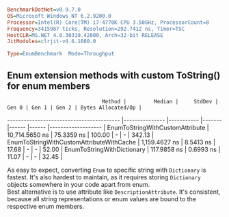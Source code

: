 ```ini

BenchmarkDotNet=v0.9.7.0
OS=Microsoft Windows NT 6.2.9200.0
Processor=Intel(R) Core(TM) i7-4770K CPU 3.50GHz, ProcessorCount=8
Frequency=3415987 ticks, Resolution=292.7412 ns, Timer=TSC
HostCLR=MS.NET 4.0.30319.42000, Arch=32-bit RELEASE
JitModules=clrjit-v4.6.1080.0

Type=EnumBenchmark  Mode=Throughput

```


## Enum extension methods with custom ToString() for enum members



                                   Method |         Median |     StdDev |  Gen 0 | Gen 1 | Gen 2 | Bytes Allocated/Op |
----------------------------------------- |--------------- |----------- |------- |------ |------ |------------------- |
          EnumToStringWithCustomAttribute | 10,714.5650 ns | 75.3359 ns | 100.00 |     - |     - |             342.13 |
 EnumToStringWithCustomAttributeWithCache |  1,159.4627 ns |  8.5413 ns |  17.68 |     - |     - |              52.00 |
               EnumToStringWithDictionary |    117.9858 ns |  0.6993 ns |  11.07 |     - |     - |              32.45 |


As easy to expect, converting `Enum` to specific string with `Dictionary` is fastest. It's also hardest to maintain, as it requires storing `Dictionary` objects somewhere in your code apart from enum.  
    Best alternative is to use attribute like `DescriptionAttribute`. It's consistent, because all string representations or enum values are bound to the respective enum members.
